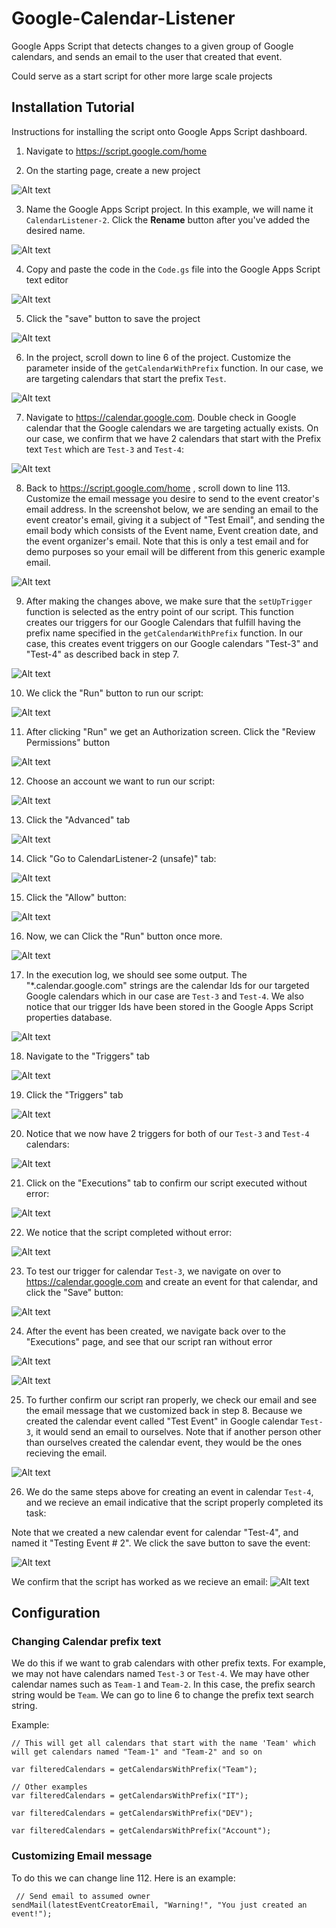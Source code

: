 # Google-Calendar-Listener
Google Apps Script that detects changes to a given group of Google calendars, and sends an email to the user that created that event. 

Could serve as a start script for other more large scale projects

## Installation Tutorial
Instructions for installing the script onto Google Apps Script dashboard. 

1. Navigate to https://script.google.com/home


2. On the starting page, create a new project


![Alt text](image.png)

3. Name the Google Apps Script project. In this example, we will name it `CalendarListener-2`. Click the **Rename** button after you've added the desired name. 

![Alt text](image-1.png)

4. Copy and paste the code in the `Code.gs` file into the Google Apps Script text editor 

![Alt text](image-2.png)

5.  Click the "save" button to save the project

![Alt text](image-3.png)

6. In the project, scroll down to line 6 of the project. Customize the parameter inside of the `getCalendarWithPrefix` function. In our case, we are targeting calendars that start the prefix `Test`. 

![Alt text](image-4.png)

7. Navigate to https://calendar.google.com. Double check in Google calendar that the Google calendars we are targeting actually exists. On our case, we confirm that we have 2 calendars that start with the Prefix text `Test` which are `Test-3` and `Test-4`: 

![Alt text](image-5.png)

8. Back to https://script.google.com/home , scroll down to line 113. Customize the email message you desire to send to the event creator's email address. In the screenshot below, we are sending an email to the event creator's email, giving it a subject of "Test Email", and sending the email body which consists of the Event name, Event creation date, and the event organizer's email. Note that this is only a test email and for demo purposes so your email will be different from this generic example email. 

![Alt text](image-6.png)


9. After making the changes above, we make sure that the `setUpTrigger` function is selected as the entry point of our script. This function creates our triggers for our Google Calendars that fulfill having the prefix name specified in the `getCalendarWithPrefix` function. In our case, this creates event triggers on our Google calendars "Test-3" and "Test-4" as described back in step 7. 

![Alt text](image-7.png)

10. We click the "Run" button to run our script: 

![Alt text](image-8.png)

11. After clicking "Run" we get an Authorization screen. Click the "Review Permissions" button

![Alt text](image-9.png)

12. Choose an account we want to run our script: 

![Alt text](image-10.png)

13. Click the "Advanced" tab

![Alt text](image-11.png)

14. Click "Go to CalendarListener-2 (unsafe)" tab: 

![Alt text](image-12.png)

15. Click the "Allow" button: 

![Alt text](image-13.png)

16. Now, we can Click the "Run" button once more. 

![Alt text](image-14.png)

17. In the execution log, we should see some output. The "*.calendar.google.com" strings are the calendar Ids for our targeted Google calendars which in our case are `Test-3` and `Test-4`. We also notice that our trigger Ids have been stored in the Google Apps Script properties database. 

![Alt text](image-15.png)

18. Navigate to the "Triggers" tab

![Alt text](image-16.png)

19. Click the "Triggers" tab

![Alt text](image-17.png)

20. Notice that we now have 2 triggers for both of our `Test-3` and `Test-4` calendars: 

![Alt text](image-18.png)

21. Click on the "Executions" tab to confirm our script executed without error: 

![Alt text](image-19.png)

22. We notice that the script completed without error: 

![Alt text](image-20.png)

23. To test our trigger for calendar `Test-3`, we navigate on over to https://calendar.google.com and create an event for that calendar, and click the "Save" button: 

![Alt text](image-21.png)

24. After the event has been created, we navigate back over to the "Executions" page, and see that our script ran without error

![Alt text](image-22.png)

![Alt text](image-23.png)

25. To further confirm our script ran properly, we check our email and see the email message that we customized back in step 8. Because we created the calendar event called "Test Event" in Google calendar `Test-3`, it would send an email to ourselves. Note that if another person other than ourselves created the calendar event, they would be the ones recieving the email. 

![Alt text](image-24.png)

26. We do the same steps above for creating an event in calendar `Test-4`, and we recieve an email indicative that the script properly completed its task: 

Note that we created a new calendar event for calendar "Test-4", and named it "Testing Event # 2". We click the save button to save the event: 

![Alt text](image-26.png)

We confirm that the script has worked as we recieve an email: 
![Alt text](image-25.png)


## Configuration 

### Changing Calendar prefix text
We do this if we want to grab calendars with other prefix texts. For example, we may not have calendars named `Test-3` or `Test-4`. We may have other calendar names such as `Team-1` and `Team-2`. In this case, the prefix search string would be `Team`. We can go to line 6 to change the prefix text search string. 


Example: 
```
// This will get all calendars that start with the name 'Team' which will get calendars named "Team-1" and "Team-2" and so on

var filteredCalendars = getCalendarsWithPrefix("Team");

// Other examples
var filteredCalendars = getCalendarsWithPrefix("IT");

var filteredCalendars = getCalendarsWithPrefix("DEV");

var filteredCalendars = getCalendarsWithPrefix("Account");
```

### Customizing Email message
To do this we can change line 112. Here is an example: 
```
 // Send email to assumed owner
sendMail(latestEventCreatorEmail, "Warning!", "You just created an event!"); 
```
